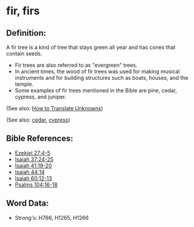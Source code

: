 # fir, firs #

## Definition: ##

A fir tree is a kind of tree that stays green all year and has cones that contain seeds. 

* Fir trees are also referred to as "evergreen" trees.
* In ancient times, the wood of fir trees was used for making musical instruments and for building structures such as boats, houses, and the temple.
* Some examples of fir trees mentioned in the Bible are pine, cedar, cypress, and juniper.

(See also: [How to Translate Unknowns](rc://en/ta/man/translate/translate-unknown))

(See also: [cedar](../other/cedar.md), [cypress](../other/cypress.md))

## Bible References: ##

* [Ezekiel 27:4-5](rc://en/tn/help/ezk/27/04)
* [Isaiah 37:24-25](rc://en/tn/help/isa/37/24)
* [Isaiah 41:19-20](rc://en/tn/help/isa/41/19)
* [Isaiah 44:14](rc://en/tn/help/isa/44/14)
* [Isaiah 60:12-13](rc://en/tn/help/isa/60/12)
* [Psalms 104:16-18](rc://en/tn/help/psa/104/016)

## Word Data: ##

* Strong's: H766, H1265, H1266
